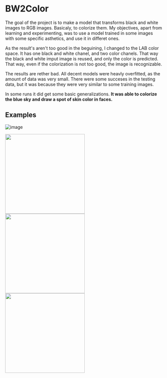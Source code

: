 # BW2Color
The goal of the project is to make a model that transforms black and white images to RGB images. Basicaly, to colorize them.
My objectives, apart from learning and experimenting, was to use a model trained in some images with some specific asthetics, and use it in differet ones.

As the result's aren't too good in the beguining, I changed to the LAB color space. It has one black and white chanel, and two color chanels. That way the black and white imput image is reused, and only the color is predicted. That way, even if the colorization is not too good, the image is recognizable.

The results are rether bad. All decent models were heavly overfitted, as the amount of data was very small. There were some succeses in the testing data, but it was because they were very similar to some training images. 

In some runs it did get some basic generalizations. **It was able to colorize the blue sky and draw a spot of skin color in faces.**

## Examples

![image](https://user-images.githubusercontent.com/32079160/147974080-0b5e0c12-3839-4c79-8163-e1edc8063fc1.png)

<img src="https://user-images.githubusercontent.com/32079160/147974519-be6c08eb-bf01-44a4-b91c-37ec439a0306.png" width="255" height="255"> <img src="https://user-images.githubusercontent.com/32079160/147974792-4933b7d4-5bb5-4e45-90a9-b4732f2014f9.png" width="255" height="255"><img src="https://user-images.githubusercontent.com/32079160/147974952-537c52d1-4bf4-47c7-b757-f86ad5440a44.png"  width="255" height="255">

